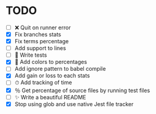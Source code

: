 # TODO

-   [ ] ❌ Quit on runner error
-   [x] Fix branches stats
-   [x] Fix terms percentage
-   [ ] Add support to lines
-   [ ] 🧪 Write tests
-   [x] 🎨 Add colors to percentages
-   [ ] Add ignore pattern to babel compile
-   [x] Add gain or loss to each stats
-   [ ] ⏱ Add tracking of time
-   [x] ％ Get percentage of source files by running test files
-   [ ] ✨ Write a beautiful README
-   [x] Stop using glob and use native Jest file tracker

